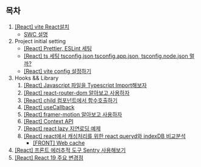 ## 목차

1. [[React] vite React설치](/react%20guide/2024/10/17/set-up/)
   - [SWC 설명](/swc/2024/10/17/swc/)
1. Project initial setting
   - [[React] Prettier, ESLint 세팅](/react%20guide/2024/10/18/Prettier_ESLint/)
   - [[React] ts 세팅 tsconfig.json tsconfig.app.json, tsconfig.node.json 멀까?](/react%20guide/2024/11/12/ts-setting/)
   - [[React] vite config 설정하기](/react%20guide/2024/11/12/vite-config/)
1. Hooks && Library
   1. [[React] Javascript 파일을 Typescript Import해보자](/react%20guide/2024/10/21/import-js-from-typescript/)
   1. [[React] react-router-dom 알아보고 사용하자](/react%20guide/2024/11/12/react-router-dom/)
   1. [[React] child 컴포넌트에서 함수호출하기](/react%20guide/2024/10/22/call-child-fc/)
   1. [[React] useCallback](/react%20guide/2024/10/31/useCallback/)
   1. [[React] framer-motion 알아보고 사용하자](/react%20guide/2024/11/14/framer-react/)
   1. [[React] Context API](/react%20guide/2024/11/21/context-api/)
   1. [[React] react lazy 지연로딩 예제](/react%20guide/2024/11/21/react-lazy/)
   1. [[React] react에서 캐싱처리를 위한 react queryd와 indexDB 비교분석](/react%20guide/2024/11/22/react-query-index-db/)
      - [[FRONT] Web cache](/cache/2024/09/03/web-cache/)
1. [[React] 프론트 에러추적 도구 Sentry 사용해보기](/react%20guide/2024/11/15/sentry/)
1. [[React] React 19 주요 변경점](/react%20guide/2025/01/09/react-19/)
